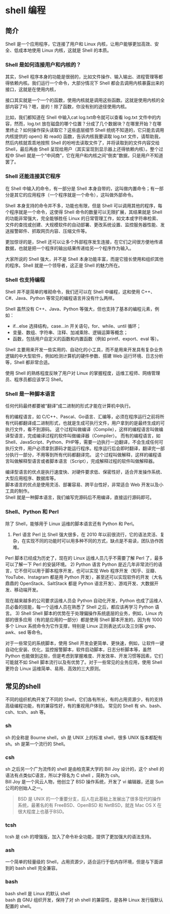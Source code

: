 shell 编程
===


简介
---
Shell 是一个应用程序，它连接了用户和 Linux 内核，让用户能够更加高效、安全、低成本地使用 Linux 内核，这就是 Shell 的本质。

### Shell 是如何连接用户和内核的？
其实，Shell 程序本身的功能是很弱的，比如文件操作、输入输出、进程管理等都得依赖内核。我们运行一个命令，大部分情况下 Shell 都会去调用内核暴露出来的接口，这就是在使用内核，

接口其实就是一个一个的函数，使用内核就是调用这些函数。这就是使用内核的全部内容了吗？嗯，是的！除了函数，你没有别的途径使用内核。

比如，我们都知道在 Shell 中输入cat log.txt命令就可以查看 log.txt 文件中的内容，然而，log.txt 放在磁盘的哪个位置？分成了几个数据块？在哪里开始？在哪里终止？如何操作探头读取它？这些底层细节 Shell 统统不知道的，它只能去调用内核提供的 open() 和 read() 函数，告诉内核我要读取 log.txt 文件，请帮助我，然后内核就乖乖地按照 Shell 的吩咐去读取文件了，并将读取到的文件内容交给 Shell，最后再由 Shell 呈现给用户（其实呈现到显示器上还得依赖内核）。整个过程中 Shell 就是一个“中间商”，它在用户和内核之间“倒卖”数据，只是用户不知道罢了。

### Shell 还能连接其它程序
在 Shell 中输入的命令，有一部分是 Shell 本身自带的，这叫做内置命令；有一部分是其它的应用程序（一个程序就是一个命令），这叫做外部命令。

Shell 本身支持的命令并不多，功能也有限，但是 Shell 可以调用其他的程序，每个程序就是一个命令，这使得 Shell 命令的数量可以无限扩展，其结果就是 Shell 的功能非常强大，完全能够胜任 Linux 的日常管理工作，如文本或字符串检索、文件的查找或创建、大规模软件的自动部署、更改系统设置、监控服务器性能、发送报警邮件、抓取网页内容、压缩文件等。

更加惊讶的是，Shell 还可以让多个外部程序发生连接，在它们之间很方便地传递数据，也就是把一个程序的输出结果传递给另一个程序作为输入。

大家所说的 Shell 强大，并不是 Shell 本身功能丰富，而是它擅长使用和组织其他的程序。Shell 就是一个领导者，这正是 Shell 的魅力所在。

### Shell 也支持编程
Shell 并不是简单的堆砌命令，我们还可以在 Shell 中编程，这和使用 C++、C#、Java、Python 等常见的编程语言并没有什么两样。

Shell 虽然没有 C++、Java、Python 等强大，但也支持了基本的编程元素，例如：
- if...else 选择结构，case...in 开关语句，for、while、until 循环；
- 变量、数组、字符串、注释、加减乘除、逻辑运算等概念；
- 函数，包括用户自定义的函数和内置函数（例如 printf、export、eval 等）。

Shell 主要用来开发一些实用的、自动化的小工具，而不是用来开发具有复杂业务逻辑的中大型软件，例如检测计算机的硬件参数、搭建 Web 运行环境、日志分析等，Shell 都非常合适。

使用 Shell 的熟练程度反映了用户对 Linux 的掌握程度，运维工程师、网络管理员、程序员都应该学习 Shell。

### Shell 是一种脚本语言
任何代码最终都要被“翻译”成二进制的形式才能在计算机中执行。  

有的编程语言，如 C/C++、Pascal、Go语言、汇编等，必须在程序运行之前将所有代码都翻译成二进制形式，也就是生成可执行文件，用户拿到的是最终生成的可执行文件，看不到源码。
这个过程叫做编译（Compile），这样的编程语言叫做编译型语言，完成编译过程的软件叫做编译器（Compiler）。
而有的编程语言，如 Shell、JavaScript、Python、PHP等，需要一边执行一边翻译，不会生成任何可执行文件，用户必须拿到源码才能运行程序。程序运行后会即时翻译，翻译完一部分执行一部分，不用等到所有代码都翻译完。
这个过程叫做解释，这样的编程语言叫做解释型语言或者脚本语言（Script），完成解释过程的软件叫做解释器。

编译型语言的优点是执行速度快、对硬件要求低、保密性好，适合开发操作系统、大型应用程序、数据库等。  
脚本语言的优点是使用灵活、部署容易、跨平台性好，非常适合 Web 开发以及小工具的制作。  
Shell 就是一种脚本语言，我们编写完源码后不用编译，直接运行源码即可。  


### Shell、Python 和 Perl
除了 Shell，能够用于 Linux 运维的脚本语言还有 Python 和 Perl。

1) Perl 语言
Perl 比 Shell 强大很多，在 2010 年以前很流行，它的语法灵活、复杂，在实现不同的功能时可以用多种不同的方式，缺点是不易读，团队协作困难。

Perl 脚本已经成为历史了，现在的 Linux 运维人员几乎不需要了解 Perl 了，最多可以了解一下 Perl 的安装环境。
2) Python 语言
Python 是近几年非常流行的语言，它不但可以用于脚本程序开发，也可以实现 Web 程序开发（知乎、豆瓣、YouTube、Instagram 都是用 Python 开发），甚至还可以实现软件的开发（大名鼎鼎的 OpenStack、SaltStack 都是 Python 语言开发）、游戏开发、大数据开发、移动端开发。

现在越来越多的公司要求运维人员会 Python 自动化开发，Python 也成了运维人员必备的技能，每一个运维人员在熟悉了 Shell 之后，都应该再学习 Python 语言。
3) Shell
Shell 脚本的优势在于处理偏操作系统底层的业务，例如，Linux 内部的很多应用（有的是应用的一部分）都是使用 Shell 脚本开发的，因为有 1000 多个 Linux 系统命令为它作支撑，特别是 Linux 正则表达式以及三剑客 grep、awk、sed 等命令。

对于一些常见的系统脚本，使用 Shell 开发会更简单、更快速，例如，让软件一键自动化安装、优化，监控报警脚本，软件启动脚本，日志分析脚本等，虽然 Python 也能做到这些，但是考虑到掌握难度、开发效率、开发习惯等因素，它们可能就不如 Shell 脚本流行以及有优势了。对于一些常见的业务应用，使用 Shell 更符合 Linux 运维简单、易用、高效的三大原则。


常见的shell
---
不同的组织机构开发了不同的 Shell，它们各有所长，有的占用资源少，有的支持高级编程功能，有的兼容性好，有的重视用户体验。
常见的 Shell 有 sh、bash、csh、tcsh、ash 等。

### sh
sh 的全称是 Bourne shell，sh 是 UNIX 上的标准 shell，很多 UNIX 版本都配有 sh。sh 是第一个流行的 Shell。

### csh
sh 之后另一个广为流传的 shell 是由柏克莱大学的 Bill Joy 设计的，这个 shell 的语法有点类似C语言，所以才得名为 C shell ，简称为 csh。  
Bill Joy 是一个风云人物，他创立了 BSD 操作系统，开发了 vi 编辑器，还是 Sun 公司的创始人之一。

> BSD 是 UNIX 的一个重要分支，后人在此基础上发展出了很多现代的操作系统，最著名的有 FreeBSD、OpenBSD 和 NetBSD，就连 Mac OS X 在很大程度上也基于BSD。

### tcsh
tcsh 是 csh 的增强版，加入了命令补全功能，提供了更加强大的语法支持。

### ash
一个简单的轻量级的 Shell，占用资源少，适合运行于低内存环境，但是与下面讲到的 bash shell 完全兼容。

### bash
bash shell 是 Linux 的默认 shell  
bash 由 GNU 组织开发，保持了对 sh shell 的兼容性，是各种 Linux 发行版默认配置的 shell。

